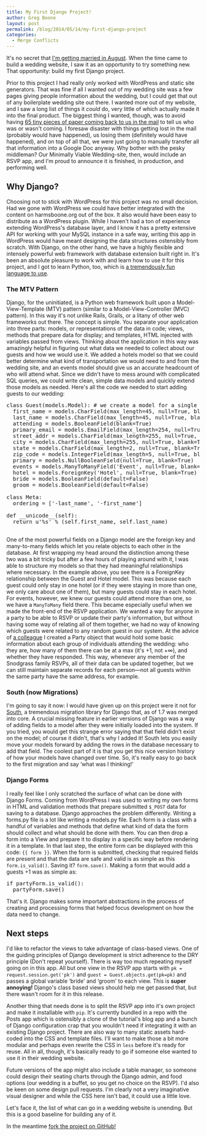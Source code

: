 ```yaml
---
title: My First Django Project!
author: Greg Boone
layout: post
permalink: /blog/2014/05/14/my-first-django-project
categories:
  - Merge Conflicts
---
```

It's no secret that [I'm getting married in August][1]. When the time came to build a wedding website, I saw it as an opportunity to try something new. That opportunity: build my first Django project.

Prior to this project I had really only worked with WordPress and static site generators. That was fine if all I wanted out of my wedding site was a few pages giving people information about the wedding, but I could get that out of any boilerplate wedding site out there. I wanted more out of my website, and I saw a long list of things it *could* do, very little of which actually made it into the final product. The biggest thing I wanted, though, was to avoid having [65 tiny pieces of paper coming back to us in the mail][2] to tell us who was or wasn't coming. I foresaw disaster with things getting lost in the mail (probably would have happened), us losing them (definitely would have happened), and on top of all that, we were just going to manually transfer all that information into a Google Doc anyway. Why bother with the pesky middleman? Our Minimally Viable Wedding-site, then, would include an RSVP app, and I'm proud to announce it is finished, in production, and performing well.<!--more-->

<!-- more -->

## Why Django?

Choosing not to stick with WordPress for this project was no small decision. Had we gone with WordPress we could have better integrated with the content on harmsboone.org out of the box. It also would have been easy to distribute as a WordPress plugin. While I haven't had a ton of experience extending WordPress's database layer, and I know it has a pretty extensive API for working with your MySQL instance in a safe way, writing this app in WordPress would have meant designing the data structures ostensibly from scratch. With Django, on the other hand, we have a highly flexible and intensely powerful web framework with database extension built right in. It's been an absolute pleasure to work with and learn how to use it for this project, and I got to learn Python, too, which is [a tremendously fun language to use][3].

### The MTV Pattern

Django, for the uninitiated, is a Python web framework built upon a Model-View-Template (MTV) pattern (similar to a Model-View-Controller (MVC) pattern). In this way it's not unlike Rails, Grails, or a litany of other web frameworks out there. The concept is simple. You separate your application into three parts: models, or representations of the data in code; views, methods that prepare data for display; and templates, HTML injected with variables passed from views. Thinking about the application in this way was amazingly helpful in figuring out what data we needed to collect about our guests and how we would use it. We added a hotels model so that we could better determine what kind of transportation we would need to and from the wedding site, and an events model should give us an accurate headcount of who will attend what. Since we didn't have to mess around with complicated SQL queries, we could write clean, simple data models and quickly extend those models as needed. Here's all the code we needed to start adding guests to our wedding:

<pre class="brush: python; title: ; notranslate" title="">class Guest(models.Model): # we create a model for a single guest
  first_name = models.CharField(max_length=45, null=True, blank=True)
  last_name = models.CharField(max_length=45, null=True, blank=True)
  attending = models.BooleanField(blank=True)
  primary_email = models.EmailField(max_length=254, null=True, blank=True)
  street_addr = models.CharField(max_length=255, null=True, blank=True)
  city = models.CharField(max_length=255, null=True, blank=True)
  state = models.CharField(max_length=2, null=True, blank=True)
  zip_code = models.IntegerField(max_length=5, null=True, blank=True)
  primary = models.NullBooleanField(null=True, blank=True)
  events = models.ManyToManyField('Event', null=True, blank=True)
  hotel = models.ForeignKey('Hotel', null=True, blank=True)
  bride = models.BooleanField(default=False)
  groom = models.BooleanField(default=False)

class Meta:
  ordering = ['-last_name', '-first_name']

def __unicode__(self):
  return u'%s' % (self.first_name, self.last_name)

</pre>

One of the most powerful fields on a Django model are the foreign key and many-to-many fields which let you relate objects to each other in the database. At first wrapping my head around the distinction among these two was a bit tricky but after a few hours of playing around with it, I was able to structure my models so that they had meaningful relationships where necessary. In the example above, you see there is a ForeignKey relationship between the Guest and Hotel model. This was because each guest could only stay in one hotel (or if they were staying in more than one, we only care about one of them), but many guests could stay in each hotel. For events, however, we knew our guests could attend more than one, so we have a `ManyToMany` field there. This became especially useful when we made the front-end of the RSVP application. We wanted a way for anyone in a party to be able to RSVP or update their party's information, but without having some way of relating all of them together, we had no way of knowing which guests were related to any random guest in our system. At the advice of [a colleague][4] I created a Party object that would hold some basic information about each group of individuals attending the wedding: who they are, how many of them there can be at a max (it's +1, not +∞), and whether they have responded. This way, whenever any member of the Snodgrass family RSVPs, all of their data can be updated together, but we can still maintain separate records for each person—not all guests within the same party have the same address, for example.

### South (now Migrations)

I'm going to say it now: I would have given up on this project were it not for [South][5], a tremendous migration library for Django that, as of 1.7 was merged into core. A crucial missing feature in earlier versions of Django was a way of adding fields to a model after they were initially loaded into the system. If you tried, you would get this strange error saying that that field didn't exist on the model; of course it didn't, that's why I added it! South lets you easily move your models forward by adding the rows in the database necessary to add that field. The coolest part of it is that you get this nice version history of how your models have changed over time. So, it's really easy to go back to the first migration and say &#8216;what was I thinking!'

### Django Forms

I really feel like I only scratched the surface of what can be done with Django Forms. Coming from WordPress I was used to writing my own forms in HTML and validation methods that prepare submitted `$_POST` data for saving to a database. Django approaches the problem differently. Writing a forms.py file is a lot like writing a models.py file. Each form is a class with a handful of variables and methods that define what kind of data the form should collect and what should be done with them. You can then drop a form into a View and prepare it to display in a specific way before rendering it in a template. In that last step, the entire form can be displayed with this code: `{{ form }}`. When the form is submitted, checking that required fields are present and that the data are safe and valid is as simple as this `form.is_valid()`. Saving it? `form.save()`. Making a form that would add a guests +1 was as simple as:

<pre class="brush: python; title: ; notranslate" title="">if partyForm.is_valid():
  partyForm.save()
</pre>

That's it. Django makes some important abstractions in the process of creating and processing forms that helped focus development on how the data need to change.

## Next steps

I'd like to refactor the views to take advantage of class-based views. One of the guiding principles of Django development is strict adherence to the DRY principle (Don't repeat yourself). There is way too much repeating myself going on in this app. All but one view in the RSVP app starts with `pk = request.session.get('pk')` and `guest = Guest.objects.get(pk=pk)` and passes a global variable &#8216;bride' and &#8216;groom' to each view. This is **super annoying!** Django's class based views should help me get passed that, but there wasn't room for it in this release.

Another thing that needs done is to split the RSVP app into it's own project and make it installable with `pip`. It's currently bundled in a repo with the Posts app which is ostensibly a clone of the tutorial's blog app and a bunch of Django configuration crap that you wouldn't need if integrating it with an existing Django project. There are also way to many static assets hard-coded into the CSS and template files. I'll want to make those a bit more modular and perhaps even rewrite the CSS in `less` before it's ready for reuse. All in all, though, it's basically ready to go if someone else wanted to use it in their wedding website.

Future versions of the app might also include a table manager, so someone could design their seating charts through the Django admin, and food options (our wedding is a buffet, so you get no choice on the RSVP). I'd also be keen on some design pull requests. I'm clearly not a very imaginative visual designer and while the CSS here isn't bad, it could use a little love.

Let's face it, the list of what can go in a wedding website is unending. But this is a good baseline for building any of it.

In the meantime [fork the project on GitHub!][6]

 [1]: http://wedding.harmsboone.org
 [2]: http://www.vistaprint.com/design/WRC-680861/white-starfish-horizontal-flat-rsvp-cards-5.5x4.aspx
 [3]: http://greg.harmsboone.org/flannel-a-python-project
 [4]: http://andrewtorkbaker.com
 [5]: http://south.readthedocs.org
 [6]: http://github.com/gboone/wedding.harmsboone.org